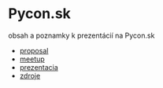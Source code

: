 # Pycon.sk
obsah a poznamky k prezentácií na Pycon.sk

* [proposal](http://gitlab.sjudeu.sk/sjudeu/pycon-prezentacia/blob/master/pycon_proposal.md)
* [meetup](http://gitlab.sjudeu.sk/sjudeu/pycon-prezentacia/blob/master/meetup.md)
* [prezentacia](http://gitlab.sjudeu.sk/sjudeu/pycon-prezentacia/blob/master/prezentacia.md)
* [zdroje](http://gitlab.sjudeu.sk/sjudeu/pycon-prezentacia/blob/master/zdroje.md)
